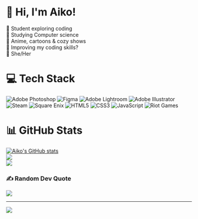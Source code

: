 # 👋 Hi, I'm Aiko!

🎀 Student exploring coding<br>
🧸 Studying Computer science<br>
🩷 Anime, cartoons & cozy shows<br>
🫧 Improving my coding skills?<br>
🌷 She/Her<br>

# 💻 Tech Stack
![Adobe Photoshop](https://img.shields.io/badge/adobe%20photoshop-%2331A8FF.svg?style=for-the-badge&logo=adobe%20photoshop&logoColor=white) ![Figma](https://img.shields.io/badge/figma-%23F24E1E.svg?style=for-the-badge&logo=figma&logoColor=white) ![Adobe Lightroom](https://img.shields.io/badge/Adobe%20Lightroom-31A8FF.svg?style=for-the-badge&logo=Adobe%20Lightroom&logoColor=white) ![Adobe Illustrator](https://img.shields.io/badge/adobe%20illustrator-%23FF9A00.svg?style=for-the-badge&logo=adobe%20illustrator&logoColor=white) ![Steam](https://img.shields.io/badge/steam-%23000000.svg?style=for-the-badge&logo=steam&logoColor=white) ![Square Enix](https://img.shields.io/badge/SquareEnix-%23ED1C24.svg?style=for-the-badge&logo=SquareEnix&logoColor=white) ![HTML5](https://img.shields.io/badge/html5-%23E34F26.svg?style=for-the-badge&logo=html5&logoColor=white) ![CSS3](https://img.shields.io/badge/css3-%231572B6.svg?style=for-the-badge&logo=css3&logoColor=white) ![JavaScript](https://img.shields.io/badge/javascript-%23323330.svg?style=for-the-badge&logo=javascript&logoColor=%23F7DF1E) ![Riot Games](https://img.shields.io/badge/riotgames-D32936.svg?style=for-the-badge&logo=riotgames&logoColor=white)

# 📊 GitHub Stats
[![Aiko's GitHub stats](https://github-readme-stats.vercel.app/api?username=aeihrt&count_private=true&show_icons=true&theme=radical&hide_rank=false)](https://github.com/anuraghazra/github-readme-stats)<br>
![](https://github-readme-streak-stats.herokuapp.com/?user=aeihrt&theme=radical&hide_border=false)<br/>
![](https://github-readme-stats.vercel.app/api/top-langs/?username=aeihrt&theme=radical&hide_border=false&include_all_commits=false&count_private=false&layout=compact)

### ✍️ Random Dev Quote
![](https://quotes-github-readme.vercel.app/api?type=horizontal&theme=radical)

---
[![](https://visitcount.itsvg.in/api?id=aeihrt&icon=0&color=0)](https://visitcount.itsvg.in)

